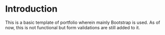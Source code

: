 # Introduction
This is a basic template of portfolio wherein mainly Bootstrap is used. As of now, this is not functional but form validations are still added to it.
